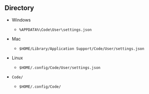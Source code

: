 ## Directory
* Windows
    * `%APPDATA%\Code\User\settings.json`
* Mac
    * `$HOME/Library/Application Support/Code/User/settings.json`
* Linux
    * `$HOME/.config/Code/User/settings.json`


* `Code/`
    * `$HOME/.config/Code/`

